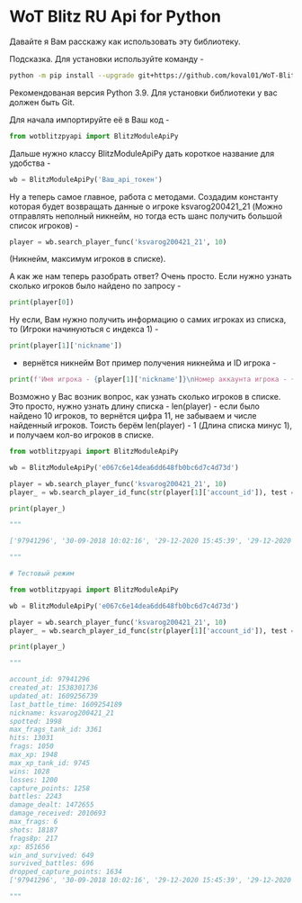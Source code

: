 # WoT Blitz RU Api for Python

Давайте я Вам расскажу как использовать эту библиотеку.

Подсказка. Для установки используйте команду - 
```sh
python -m pip install --upgrade git+https://github.com/koval01/WoT-Blitz-RU-Api-Python
```
Рекомендованая версия Python 3.9. Для установки библиотеки у вас должен быть Git.

Для начала импортируйте её в Ваш код - 
```python
from wotblitzpyapi import BlitzModuleApiPy
```
Дальше нужно классу BlitzModuleApiPy дать короткое название для удобства - 
```python
wb = BlitzModuleApiPy('Ваш_api_токен')
```
Ну а теперь самое главное, работа с методами. Создадим константу которая будет возвращать данные о 
игроке ksvarog200421_21 (Можно отправлять неполный никнейм, но тогда есть шанс получить большой список 
игроков) -
```python
player = wb.search_player_func('ksvarog200421_21', 10)
```
(Никнейм, максимум игроков в списке).

А как же нам теперь разобрать ответ?
Очень просто. Если нужно узнать сколько игроков было найдено по запросу - 
```python
print(player[0])
```
Ну если, Вам нужно получить информацию о самих игроках из списка, то (Игроки начинуються с индекса 1) -
```python
print(player[1]['nickname'])
```
- вернётся никнейм
Вот пример получения никнейма и ID игрока -
```python
print(f'Имя игрока - {player[1]['nickname']}\nНомер аккаунта игрока - {player[1]['account_id']}')
```
Возможно у Вас возник вопрос, как узнать сколько игроков в списке. Это просто, нужно узнать длину списка - len(player) - если было 
найдено 10 игроков, то вернётся цифра 11, не забываем и числе найденный игроков. Тоисть берём len(player) - 1 (Длина списка минус 1), и получаем
кол-во игроков в списке.

```python
from wotblitzpyapi import BlitzModuleApiPy

wb = BlitzModuleApiPy('e067c6e14dea6dd648fb0bc6d7c4d73d')

player = wb.search_player_func('ksvarog200421_21', 10)
player_ = wb.search_player_id_func(str(player[1]['account_id']), test = True)

print(player_)

"""

['97941296', '30-09-2018 10:02:16', '29-12-2020 15:45:39', '29-12-2020 15:03:09', 'ksvarog200421_21', '1998', '3361', '13031', '1050', '1948', '9745', '1028', '1200', '1258', '2243', '1472655', '2010693', '6', '18187', '217', '851656', '649', '696', '1634']

"""

# Тестовый режим

from wotblitzpyapi import BlitzModuleApiPy

wb = BlitzModuleApiPy('e067c6e14dea6dd648fb0bc6d7c4d73d')

player = wb.search_player_func('ksvarog200421_21', 10)
player_ = wb.search_player_id_func(str(player[1]['account_id']), test = True)

print(player_)

"""

account_id: 97941296
created_at: 1538301736
updated_at: 1609256739
last_battle_time: 1609254189
nickname: ksvarog200421_21
spotted: 1998
max_frags_tank_id: 3361
hits: 13031
frags: 1050
max_xp: 1948
max_xp_tank_id: 9745
wins: 1028
losses: 1200
capture_points: 1258
battles: 2243
damage_dealt: 1472655
damage_received: 2010693
max_frags: 6
shots: 18187
frags8p: 217
xp: 851656
win_and_survived: 649
survived_battles: 696
dropped_capture_points: 1634
['97941296', '30-09-2018 10:02:16', '29-12-2020 15:45:39', '29-12-2020 15:03:09', 'ksvarog200421_21', '1998', '3361', '13031', '1050', '1948', '9745', '1028', '1200', '1258', '2243', '1472655', '2010693', '6', '18187', '217', '851656', '649', '696', '1634']

"""
```
